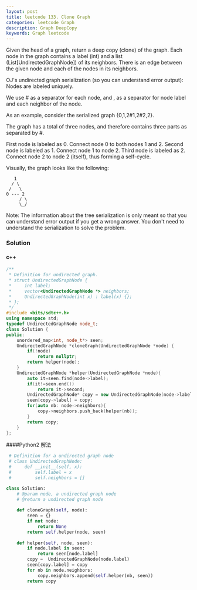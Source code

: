 ```yaml
---
layout: post
title: leetcode 133. Clone Graph
categories: leetcode Graph
description: Graph DeepCopy
keywords: Graph leetcode
---
```


Given the head of a graph, return a deep copy (clone) of the graph. Each node in the graph contains a label (int) and a list (List[UndirectedGraphNode]) of its neighbors. There is an edge between the given node and each of the nodes in its neighbors.


OJ's undirected graph serialization (so you can understand error output):
Nodes are labeled uniquely.

We use # as a separator for each node, and , as a separator for node label and each neighbor of the node.
 

As an example, consider the serialized graph {0,1,2#1,2#2,2}.

The graph has a total of three nodes, and therefore contains three parts as separated by #.

First node is labeled as 0. Connect node 0 to both nodes 1 and 2.
Second node is labeled as 1. Connect node 1 to node 2.
Third node is labeled as 2. Connect node 2 to node 2 (itself), thus forming a self-cycle.
 

Visually, the graph looks like the following:

       1
      / \
     /   \
    0 --- 2
         / \
         \_/
Note: The information about the tree serialization is only meant so that you can understand error output if you get a wrong answer. You don't need to understand the serialization to solve the problem.

### Solution
#### c++
```c++
/**
 * Definition for undirected graph.
 * struct UndirectedGraphNode {
 *     int label;
 *     vector<UndirectedGraphNode *> neighbors;
 *     UndirectedGraphNode(int x) : label(x) {};
 * };
 */
#include <bits/sdtc++.h>
using namespace std;
typedef UndirectedGraphNode node_t;
class Solution {
public:
    unordered_map<int, node_t*> seen;
    UndirectedGraphNode *cloneGraph(UndirectedGraphNode *node) {
        if(!node)
            return nullptr;
        return helper(node);
    }
    UndirectedGraphNode *helper(UndirectedGraphNode *node){
        auto it=seen.find(node->label);
        if(it!=seen.end())
            return it->second;
        UndirectedGraphNode* copy = new UndirectedGraphNode(node->label);
        seen[copy->label] = copy;
        for(auto nb: node->neighbors){
            copy->neighbors.push_back(helper(nb));
        }
        return copy;
    }
};
```
####Python2 解法
```python
 # Definition for a undirected graph node
 # class UndirectedGraphNode:
 #     def __init__(self, x):
 #         self.label = x
 #         self.neighbors = []

class Solution:
    # @param node, a undirected graph node
    # @return a undirected graph node
    
    def cloneGraph(self, node):
        seen = {}
        if not node:
            return None
        return self.helper(node, seen)
    
    def helper(self, node, seen):
        if node.label in seen:
            return seen[node.label]
        copy =  UndirectedGraphNode(node.label)
        seen[copy.label] = copy
        for nb in node.neighbors:
            copy.neighbors.append(self.helper(nb, seen))
        return copy
```
